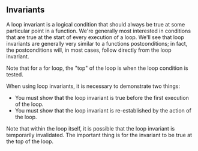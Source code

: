 ## Invariants

A loop invariant is a logical condition
that should always be true at some particular
point in a function.
We're generally most interested in conditions
that are true at the start of every execution
of a loop.
We'll see that loop invariants are generally
very similar to a functions postconditions;
in fact, the postconditions will, in most cases,
follow directly from the loop invariant.

Note that for a for loop,
the "top" of the loop is when the loop condition
is tested.

When using loop invariants,
it is necessary to demonstrate two things:
* You must show that the loop invariant is
true before the first execution of the loop.
* You must show that the loop invariant is
re-established by the action of the loop.

Note that within the loop itself,
it is possible that the loop invariant
is temporarily invalidated.
The important thing is for the invariant
to be true at the top of the loop.